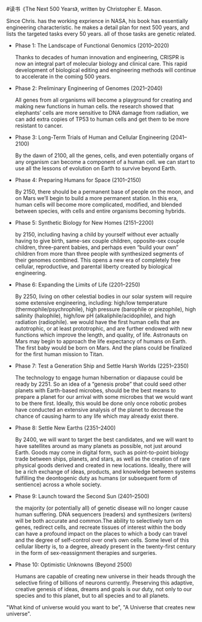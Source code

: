 \#读书《The Next 500 Years》, written by Christopher E. Mason.

Since Chris. has the working exprience in NASA, his book has essentially engineering characteristic. he makes a detail plan for next 500 years, and lists the targeted tasks every 50 years. all of those tasks are genetic related.

- Phase 1: The Landscape of Functional Genomics (2010–2020)

  Thanks to decades of human innovation and engineering, CRISPR is now an integral part of molecular biology and clinical care. This rapid development of biological editing and engineering methods will continue to accelerate in the coming 500 years.

- Phase 2: Preliminary Engineering of Genomes (2021–2040)

  All genes from all organisms will become a playground for creating and making new functions in human cells. the research showed that elephants’ cells are more sensitive to DNA damage from radiation, we can add extra copies of TP53 to human cells and get them to be more resistant to cancer.

- Phase 3: Long-Term Trials of Human and Cellular Engineering (2041–2100)

  By the dawn of 2100, all the genes, cells, and even potentially organs of any organism can become a component of a human cell. we can start to use all the lessons of evolution on Earth to survive beyond Earth.

- Phase 4: Preparing Humans for Space (2101–2150)

  By 2150, there should be a permanent base of people on the moon, and on Mars we’ll begin to build a more permanent station. In this era, human cells will become more complicated, modified, and blended between species, with cells and entire organisms becoming hybrids.

- Phase 5: Synthetic Biology for New Homes (2151–2200)

  by 2150, including having a child by yourself without ever actually having to give birth, same-sex couple children, opposite-sex couple children, three-parent babies, and perhaps even “build your own” children from more than three people with synthesized segments of their genomes combined. This opens a new era of completely free cellular, reproductive, and parental liberty created by biological engineering.

- Phase 6: Expanding the Limits of Life (2201–2250)

  By 2250, living on other celestial bodies in our solar system will require some extensive engineering, including: high/low temperature (thermophile/psychrophile), high pressure (barophile or piezophile), high salinity (halophile), high/low pH (alkaliphile/acidophile), and high radiation (radiophile). we would have the first human cells that are autotrophic, or at least prototrophic, and are further endowed with new functions which improve the length, and quality, of life. Astronauts on Mars may begin to approach the life expectancy of humans on Earth. The first baby would be born on Mars. And the plans could be finalized for the first human mission to Titan.

- Phase 7: Test a Generation Ship and Settle Harsh Worlds (2251–2350)

  The technology to engage human hibernation or diapause could be ready by 2251. So an idea of a “genesis probe” that could seed other planets with Earth-based microbes, should be the best means to prepare a planet for our arrival with some microbes that we would want to be there first. Ideally, this would be done only once robotic probes have conducted an extensive analysis of the planet to decrease the chance of causing harm to any life which may already exist there.

- Phase 8: Settle New Earths (2351–2400)

  By 2400, we will want to target the best candidates, and we will want to have satellites around as many planets as possible, not just around Earth. Goods may come in digital form, such as point-to-point biology trade between ships, planets, and stars, as well as the creation of rare physical goods derived and created in new locations. Ideally, there will be a rich exchange of ideas, products, and knowledge between systems fulfilling the deontogenic duty as humans (or subsequent form of sentience) across a whole society.

- Phase 9: Launch toward the Second Sun (2401–2500)

  the majority (or potentially all) of genetic disease will no longer cause human suffering. DNA sequencers (readers) and synthesizers (writers) will be both accurate and common.The ability to selectively turn on genes, redirect cells, and recreate tissues of interest within the body can have a profound impact on the places to which a body can travel and the degree of self-control over one’s own cells. Some level of this cellular liberty is, to a degree, already present in the twenty-first century in the form of sex-reassignment therapies and surgeries.

- Phase 10: Optimistic Unknowns (Beyond 2500)

  Humans are capable of creating new universe in their heads through the selective firing of billions of neurons currently. Preserving this adaptive, creative genesis of ideas, dreams and goals is our duty, not only to our species and to this planet, but to all species and to all planets.

"What kind of universe would you want to be", "A Universe that creates new universe".